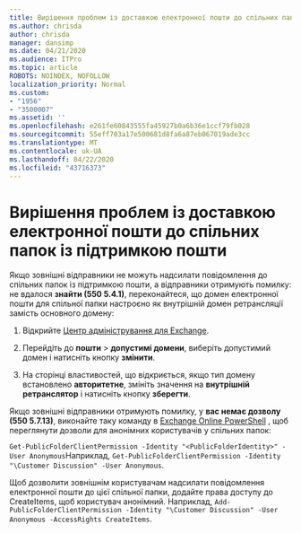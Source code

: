 ```yaml
---
title: Вирішення проблем із доставкою електронної пошти до спільних папок із підтримкою пошти
ms.author: chrisda
author: chrisda
manager: dansimp
ms.date: 04/21/2020
ms.audience: ITPro
ms.topic: article
ROBOTS: NOINDEX, NOFOLLOW
localization_priority: Normal
ms.custom:
- "1956"
- "3500007"
ms.assetid: ''
ms.openlocfilehash: e261fe60843555fa45927b0a6b36e1ccf79fb028
ms.sourcegitcommit: 55eff703a17e500681d8fa6a87eb067019ade3cc
ms.translationtype: MT
ms.contentlocale: uk-UA
ms.lasthandoff: 04/22/2020
ms.locfileid: "43716373"
---
```

# <a name="fix-email-delivery-issues-to-mail-enabled-public-folders"></a>Вирішення проблем із доставкою електронної пошти до спільних папок із підтримкою пошти

Якщо зовнішні відправники не можуть надсилати повідомлення до спільних папок із підтримкою пошти, а відправники отримують помилку: не вдалося **знайти (550 5.4.1)**, переконайтеся, що домен електронної пошти для спільної папки настроєно як внутрішній домен ретрансляції замість основного домену:

1. Відкрийте [Центр адміністрування для Exchange](https://docs.microsoft.com/Exchange/exchange-admin-center).

2. Перейдіть до **пошти** \> **допустимі домени**, виберіть допустимий домен і натисніть кнопку **змінити**.

3. На сторінці властивостей, що відкриється, якщо тип домену встановлено **авторитетне**, змініть значення на **внутрішній ретранслятор** і натисніть кнопку **зберегти**.

Якщо зовнішні відправники отримують помилку, у **вас немає дозволу (550 5.7.13)**, виконайте таку команду в [Exchange Online PowerShell](https://docs.microsoft.com/powershell/exchange/exchange-online/connect-to-exchange-online-powershell/connect-to-exchange-online-powershell) , щоб переглянути дозволи для анонімних користувачів у спільних папок:

`Get-PublicFolderClientPermission -Identity "<PublicFolderIdentity>" -User Anonymous`Наприклад, `Get-PublicFolderClientPermission -Identity "\Customer Discussion" -User Anonymous`.

Щоб дозволити зовнішнім користувачам надсилати повідомлення електронної пошти до цієї спільної папки, додайте права доступу до CreateItems, щоб користувач анонімний. Наприклад, `Add-PublicFolderClientPermission -Identity "\Customer Discussion" -User Anonymous -AccessRights CreateItems`.
